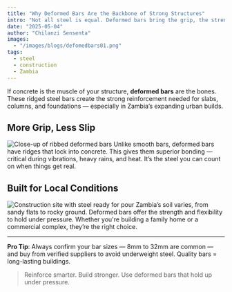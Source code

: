 ```yaml
---
title: "Why Deformed Bars Are the Backbone of Strong Structures"
intro: "Not all steel is equal. Deformed bars bring the grip, the strength, and the reliability that Zambian builders need. Here's why they're essential for your next project."
date: "2025-05-04"
author: "Chilanzi Sensenta"
images:
  - "/images/blogs/defomedbars01.png"
tags:
  - steel
  - construction
  - Zambia
---
```


If concrete is the muscle of your structure, **deformed bars** are the bones. These ridged steel bars create the strong reinforcement needed for slabs, columns, and foundations — especially in Zambia’s expanding urban builds.

## More Grip, Less Slip
![Close-up of ribbed deformed bars](/images/blogs/defomedbars02.png)
Unlike smooth bars, deformed bars have ridges that lock into concrete. This gives them superior bonding — critical during vibrations, heavy rains, and heat. It’s the steel you can count on when things get real.

## Built for Local Conditions
![Construction site with steel ready for pour](/images/blogs/defomedbars03.png)
Zambia’s soil varies, from sandy flats to rocky ground. Deformed bars offer the strength and flexibility to hold under pressure. Whether you're building a family home or a commercial complex, they’re the right choice.

---

**Pro Tip**: Always confirm your bar sizes — 8mm to 32mm are common — and buy from verified suppliers to avoid underweight steel. Quality bars = long-lasting buildings.

> Reinforce smarter. Build stronger. Use deformed bars that hold up under pressure.
